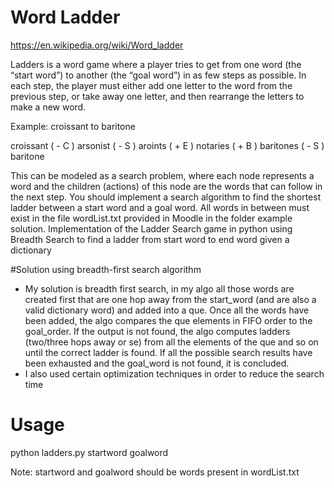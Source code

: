# Word Ladder 
https://en.wikipedia.org/wiki/Word_ladder

Ladders is a word game where a player tries to get from one word (the “start word”) to another (the
“goal word”) in as few steps as possible. In each step, the player must either add one letter to the word
from the previous step, or take away one letter, and then rearrange the letters to make a new word.

Example: croissant to baritone

croissant
( - C )
arsonist
( - S )
aroints
( + E )
notaries
( + B )
baritones
( - S )
baritone

This can be modeled as a search problem, where each node represents a word and the children (actions)
of this node are the words that can follow in the next step. You should implement a search algorithm to
find the shortest ladder between a start word and a goal word. All words in between must exist in the
file wordList.txt provided in Moodle in the folder example solution.
Implementation of the Ladder Search game in python using Breadth Search to find a ladder from start word to end word given a dictionary

#Solution using breadth-first search algorithm

* My solution is breadth first search, in my algo all those words are created first that are one hop away from the start_word (and are also a valid dictionary word) and added into a que. Once all the words have been added, the algo compares the que elements in FIFO order to the goal_order. If the output is not found, the algo computes ladders (two/three hops away or se) from all the elements of the que and so on until the correct ladder is found. If all the possible search results have been exhausted and the goal_word is not found, it is concluded.
* I also used certain optimization techniques in order to reduce the search time

# Usage

python ladders.py startword goalword

Note: startword and goalword should be words present in wordList.txt